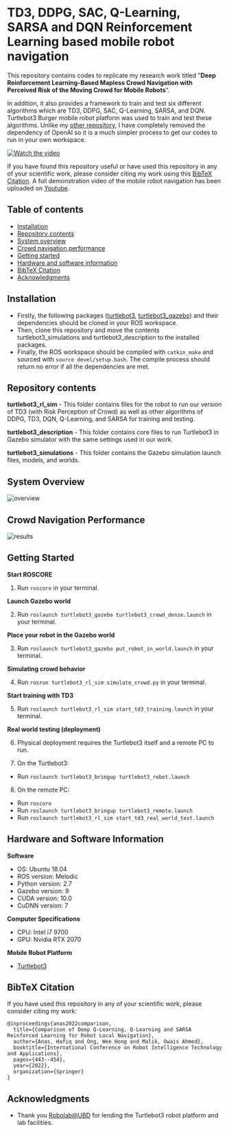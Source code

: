 # TD3, DDPG, SAC, Q-Learning, SARSA and DQN Reinforcement Learning based mobile robot navigation

This repository contains codes to replicate my research work titled "**Deep Reinforcement Learning-Based Mapless Crowd Navigation with Perceived Risk of the Moving Crowd for Mobile Robots**". 

In addition, it also provides a framework to train and test six different algorithms which are TD3, DDPG, SAC, Q-Learning, SARSA, and DQN. Turtlebot3 Burger mobile robot platform was used to train and test these algorithms. Unlike my [other repository](https://github.com/zerosansan/dqn_qlearning_sarsa_mobile_robot_navigation), I have completely removed the dependency of OpenAI so it is a much simpler process to get our codes to run in your own workspace.

[![Watch the video](https://img.youtube.com/vi/djD9mfPQRgc/maxresdefault.jpg)](https://youtu.be/djD9mfPQRgc)

If you have found this repository useful or have used this repository in any of your scientific work, please consider citing my work using this [BibTeX Citation](#bibtex-citation). A full demonstration video of the mobile robot navigation has been uploaded on [Youtube](https://www.youtube.com/watch?v=djD9mfPQRgc&t=1s).

## Table of contents

* [Installation](#installation)
* [Repository contents](#repository-contents)
* [System overview](#system-overview)
* [Crowd navigation performance](#crowd-navigation-performance)
* [Getting started](#getting-started)
* [Hardware and software information](#hardware-and-software-information)
* [BibTeX Citation](#bibtex-citation)
* [Acknowledgments](#acknowledgments)

## Installation

- Firstly, the following packages ([turtlebot3](http://wiki.ros.org/turtlebot3), [turtlebot3_gazebo](http://wiki.ros.org/turtlebot3_gazebo)) and their dependencies should be cloned in your ROS workspace.
- Then, clone this repository and move the contents turtlebot3_simulations and turtlebot3_description to the installed packages.
- Finally, the ROS workspace should be compiled with `catkin_make` and sourced with `source devel/setup.bash`. The compile process should return no error if all the dependencies are met. 

## Repository contents

**turtlebot3_rl_sim** - This folder contains files for the robot to run our version of TD3 (with Risk Perception of Crowd) as well as other algorithms of DDPG, TD3, DQN, Q-Learning, and SARSA for training and testing.

**turtlebot3_description** - This folder contains core files to run Turtlebot3 in Gazebo simulator with the same settings used in our work.

**turtlebot3_simulations** - This folder contains the Gazebo simulation launch files, models, and worlds.

## System Overview
![overview](https://github.com/zerosansan/td3_ddpg_sac_dqn_qlearning_sarsa_mobile_robot_navigation/blob/master/drl_system_overview.png)

## Crowd Navigation Performance
![results](https://github.com/zerosansan/td3_ddpg_sac_dqn_qlearning_sarsa_mobile_robot_navigation/blob/master/final_crowd_nav_results.png)

## Getting Started

**Start ROSCORE**

1. Run `roscore` in your terminal.
 

**Launch Gazebo world**

2. Run `roslaunch turtlebot3_gazebo turtlebot3_crowd_dense.launch` in your terminal.

**Place your robot in the Gazebo world** 

3. Run `roslaunch turtlebot3_gazebo put_robot_in_world.launch` in your terminal.

**Simulating crowd behavior** 

4. Run `rosrun turtlebot3_rl_sim simulate_crowd.py` in your terminal.

**Start training with TD3** 

5. Run `roslaunch turtlebot3_rl_sim start_td3_training.launch` in your terminal.

**Real world testing (deployment)** 

6. Physical deployment requires the Turtlebot3 itself and a remote PC to run.

7. On the Turtlebot3:
- Run `roslaunch turtlebot3_bringup turtlebot3_robot.launch`

8. On the remote PC:
- Run `roscore`
- Run `roslaunch turtlebot3_bringup turtlebot3_remote.launch`
- Run `roslaunch turtlebot3_rl_sim start_td3_real_world_test.launch`

## Hardware and Software Information

**Software**

- OS: Ubuntu 18.04
- ROS version: Melodic
- Python version: 2.7
- Gazebo version: 9
- CUDA version: 10.0
- CuDNN version: 7

**Computer Specifications**

- CPU: Intel i7 9700
- GPU: Nvidia RTX 2070

**Mobile Robot Platform**

- [Turtlebot3](https://emanual.robotis.com/docs/en/platform/turtlebot3/overview/)

## BibTeX Citation

If you have used this repository in any of your scientific work, please consider citing my work:

```
@inproceedings{anas2022comparison,
  title={Comparison of Deep Q-Learning, Q-Learning and SARSA Reinforced Learning for Robot Local Navigation},
  author={Anas, Hafiq and Ong, Wee Hong and Malik, Owais Ahmed},
  booktitle={International Conference on Robot Intelligence Technology and Applications},
  pages={443--454},
  year={2022},
  organization={Springer}
}
```

## Acknowledgments

* Thank you [Robolab@UBD](https://ailab.space/) for lending the Turtlebot3 robot platform and lab facilities.


